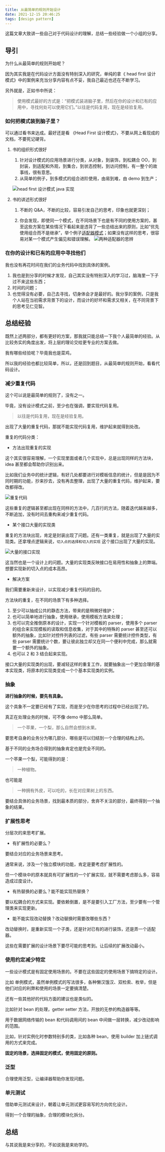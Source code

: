 ```yaml
---
title: 从最简单的规则开始设计
date: 2021-12-15 20:46:25
tags: [design pattern]
---
```


这篇文章大致讲一些自己对于代码设计的理解，总结一些经验做一个小组的分享。

<!-- more -->

## 导引

为什么从最简单的规则开始呢？

因为其实我是在代码设计方面没有特别深入的研究，单纯的拿《 head first 设计模式》中的案例来充当分享内容有点不妥，我自己最近也还在不断学习。

另外就是，正如书中所说：

> 使用模式最好的方式是：“把模式装进脑子里，然后在你的设计和已有的应用中，寻找何处可以使用它们。”以往是代码复用，现在是经验复用。

### 如何把模式装到脑子里？

可以通过看书来达成。最好还是看 《Head First 设计模式》，不要从网上看现成的文档，不要死记硬背。

1. 书的组织形式很好

   1. 针对设计模式的应用场景进行分类，从对象，到装饰，到松耦合 OO，到封装，到适配和外观，到集合，到状态控制，到访问控制，有一整个的故事线，很有意思。
   2. 从简单的例子，到多模式的组合进阶使用，由易到难，由 demo 到生产；

   ![head first 设计模式 java 实现](https://yaohwu.xyz/link-image/static/F97LMr.png)

1. 书的讲述形式很好

   1. 不断的 Q&A，不断的比较，容易引发自己的思考，印象也就更深刻；

   2. 你会发现，即使同一个模式，在不同场景下也是有不同的使用方案的，甚至这些方案在某些情况下看起来是违背了一些总结出来的原则，比如“优先使用组合而不是继承”，举个例子[适配器模式](https://notes.yaohwu.xyz/2019/09/25/software-design/#%E9%80%82%E9%85%8D%E5%99%A8%E6%A8%A1%E5%BC%8F-Adapter-Pattern)；如果没有这样的思考，很容易对某一个模式产生偏见和错误理解。
      ![两种适配器的思辨](https://yaohwu.xyz/link-image/static/OoZCjB.png)

### 在你的设计和已有的应用中寻找他们

我也没有再花时间在我们的业务代码中找到具体的案例。

1. 我也是到分享的时候才发现，自己其实没有特别深入的学习过，脑海里一下子过不来这些东西；
2. 时间的问题；
3. 也觉得没有必要，自己去寻找，切身体会才是最好的。我分享的案例，只是我个人站在当初需求背景下的设计，而设计的好坏和需求又相关，在不同背景下的思考见仁见智。

## 总结经验

既然上述两部分，都有更好的方案，那我就只能总结一下我个人最简单的经验。从比较务实的角度出发，将上层的理论交给更专业的方案去做。

我有哪些经验呢？毕竟我也是菜鸡，

所以我的经验也都比较简单，所以，还是回到题目，从最简单的规则开始，看看代码设计。

### 减少重复代码

这个可以说是最简单的规则了，没有之一。

毕竟，没有设计模式之前，至少也在强调，要实现代码复用。

> 以往是代码复用，现在是经验复用。

出现了大量的重复代码，那就不能实现代码复用，维护起来就得到处改。

重复的代码分类：

* 方法出现重复的实现

这个其实很容易理解，一个实现里面或者几个实现中，总是出现同样的方法块，idea 甚至都会帮助你识别出来。

比如我们业务中的统计逻辑，有好几处都要进行对模板信息的统计，但是是因为不同时期的功能，抄来抄去，没有再去整理，出现了大量的重复代码，维护起来，要改都得改。

![重复代码](https://yaohwu.xyz/link-image/static/6NkWaT.png)

这些重复的逻辑甚至都出现在同样的方法中，几百行的方法，随着迭代越来越多，不断追加，没有时间去重构来减少重复代码。

* 某个接口大量的实现类

重复的方法块出现，肯定是封装出现了问题。还有一类重复，就是出现了大量的实现类。还拿埋点逻辑来说，`切入点的选择和切入的实现` 这个接口出现了大量的实现。

![大量的接口实现](https://yaohwu.xyz/link-image/static/iIDlKN.png)

这当然也是一个设计上的问题。大量的实现类反映接口在易用性和抽象上的弊端。想要实现新的切入点的成本高昂。

* 解决方案

我们需要重新来设计，以实现减少重复代码的目的。

方法块的重复，在不同的场景下有多种选择。

1. 至少可以抽成公共的静态方法，带来的是稍微好维护；
2. 也可以简单地进行抽象，使用继承，使用模板方法来处理；
3. 也可以完全推倒原本的设计，实现一个针对模板的 parser，使用多个 parser 的组合来实现模板的读取和信息收集，对于其中的特殊的 parser 甚至还可以额外的抽象，比如针对控件列表的过滤，有些 parser 需要统计控件类型，有些 parser 需要统计个数，要让彼此独立却又在同一个便利中完成，那么就需要一个额外的抽象。
4. 也可以 2 和 3 结合起来实现。

接口大量的实现类的出现，要减轻这样的重复工作，就要抽象出一个更加合理的基本实现类，将原本的实现类变成一个个基本实现类的实例。

### 抽象

**进行抽象的时候，要先有具象。**

这个具象不一定要已经有了实现，而是至少在你思考的过程中已经出现了的。

真正在处理业务的时候，可不像 demo 中那么简单。

> 一个苹果，一个梨，那么自然会想到水果。

要思考自身的业务分为哪几部分、哪些是可以归结到一个合理的结构上的。

基于不同的业务场合得到的抽象肯定也是完全不同的。

一个苹果一个梨，可能得到的是：

> 一种植物。

也可能是

> 一种拥有外皮，可以吃的，长在对应果树上的东西。

要结合具体的业务场景，找到最本质的部分，舍弃不关注的部分，最终得到一个抽象的结果。

### 扩展性思考

分层次的来思考扩展。

* 有扩展性的必要么？

要结合对应的业务场景来思考。

通常来说，涉及一个独立模块的功能，肯定是要考虑扩展性的。

但一个模块中的原本就具有可扩展性的一个扩展实现，就不需要考虑那么多，容易造成过度设计。

* 有热替换的必要么？能不能实现热替换？

要以松耦合的方式来实现。要依赖倒置，是不是要引入工厂方法，至少要有一个管理类来实现更新。

* 能不能实现改动替换？改动替换时需要改哪些东西？

改动替换时，是重新实现一个子类，还是针对已有的进行装饰，还是弄一个适配器。

这些在需要扩展的设计场景下要尽可能的思考到。让后续的扩展改动最小。

### 使用约定减少特定

一些设计模式是有固定使用场景的。不要在这些固定的使用场景下搞特定的设计。

比如 单例模式，虽然单例模式的写法很多，各种懒汉饿汉、双检索、枚举，但是他们对应的利弊和使用的场景一定要搞清楚。

还有一些其他好的代码方面的建议也是类似的。

比如针对 bean 的处理，getter setter 方法，开放的无参的构造器等等。

用于数据网络传输的 bean 和代码调用间的 bean 中间做一层转换，减少改动影响的范围。

比如，针对实例化时参数特别多的类，比如各种 bean，使用 builder 加上链式调用的方式来完成。

**固定的场景，选择固定的模式，使用固定的原则。**

### 泛型

合理使用泛型，让编译器帮助你发现问题。

### 单元测试

借助单元测试来设计，朝着让单元测试更容易写的方向优化设计。

得到一个合理的抽象，合理的模块化拆分。

## 总结

与其说我是来分享的，不如说我是来劝学的。
